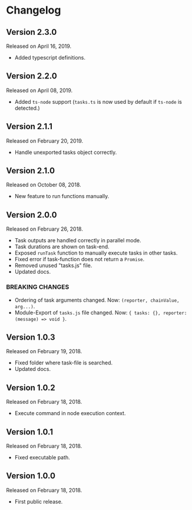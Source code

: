 # Changelog

## Version 2.3.0

Released on April 16, 2019.

-   Added typescript definitions.


## Version 2.2.0

Released on April 08, 2019.

-   Added `ts-node` support (`tasks.ts` is now used by default if `ts-node` is detected.)


## Version 2.1.1

Released on February 20, 2019.

-   Handle unexported tasks object correctly.


## Version 2.1.0

Released on October 08, 2018.

-   New feature to run functions manually.


## Version 2.0.0

Released on February 26, 2018.

-   Task outputs are handled correctly in parallel mode.
-   Task durations are shown on task-end.
-   Exposed `runTask` function to manually execute tasks in other tasks.
-   Fixed error if task-function does not return a `Promise`.
-   Removed unused "tasks.js" file.
-   Updated docs.

### BREAKING CHANGES

-   Ordering of task arguments changed. Now: `(reporter, chainValue, arg...)`.
-   Module-Export of `tasks.js` file changed. Now: `{ tasks: {}, reporter: (message) => void }`.


## Version 1.0.3

Released on February 19, 2018.

-   Fixed folder where task-file is searched.
-   Updated docs.


## Version 1.0.2

Released on February 18, 2018.

-   Execute command in node execution context.


## Version 1.0.1

Released on February 18, 2018.

-   Fixed executable path.


## Version 1.0.0

Released on February 18, 2018.

-   First public release.
